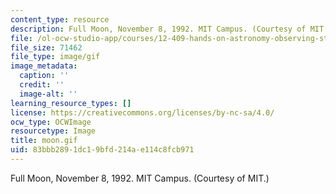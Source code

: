 ```yaml
---
content_type: resource
description: Full Moon, November 8, 1992. MIT Campus. (Courtesy of MIT.)
file: /ol-ocw-studio-app/courses/12-409-hands-on-astronomy-observing-stars-and-planets-spring-2002/83bbb2891dc19bfd214ae114c8fcb971_moon.gif
file_size: 71462
file_type: image/gif
image_metadata:
  caption: ''
  credit: ''
  image-alt: ''
learning_resource_types: []
license: https://creativecommons.org/licenses/by-nc-sa/4.0/
ocw_type: OCWImage
resourcetype: Image
title: moon.gif
uid: 83bbb289-1dc1-9bfd-214a-e114c8fcb971
---
```

Full Moon, November 8, 1992. MIT Campus. (Courtesy of MIT.)